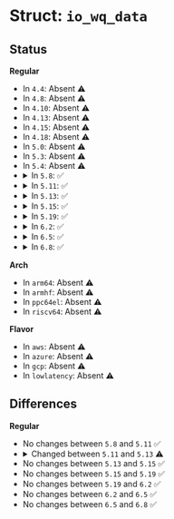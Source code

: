 # Struct: <code>io_wq_data</code>

## Status
<b>Regular</b>
<ul>
<li>
In <code>4.4</code>: Absent ⚠️
</li>
<li>
In <code>4.8</code>: Absent ⚠️
</li>
<li>
In <code>4.10</code>: Absent ⚠️
</li>
<li>
In <code>4.13</code>: Absent ⚠️
</li>
<li>
In <code>4.15</code>: Absent ⚠️
</li>
<li>
In <code>4.18</code>: Absent ⚠️
</li>
<li>
In <code>5.0</code>: Absent ⚠️
</li>
<li>
In <code>5.3</code>: Absent ⚠️
</li>
<li>
In <code>5.4</code>: Absent ⚠️
</li>
<li>
<details>
<summary>In <code>5.8</code>: ✅</summary>

```c
struct io_wq_data {
    struct user_struct *user;
    io_wq_work_fn *do_work;
    free_work_fn *free_work;
};
```
</details>
</li>
<li>
<details>
<summary>In <code>5.11</code>: ✅</summary>

```c
struct io_wq_data {
    struct user_struct *user;
    io_wq_work_fn *do_work;
    free_work_fn *free_work;
};
```
</details>
</li>
<li>
<details>
<summary>In <code>5.13</code>: ✅</summary>

```c
struct io_wq_data {
    struct io_wq_hash *hash;
    struct task_struct *task;
    io_wq_work_fn *do_work;
    free_work_fn *free_work;
};
```
</details>
</li>
<li>
<details>
<summary>In <code>5.15</code>: ✅</summary>

```c
struct io_wq_data {
    struct io_wq_hash *hash;
    struct task_struct *task;
    io_wq_work_fn *do_work;
    free_work_fn *free_work;
};
```
</details>
</li>
<li>
<details>
<summary>In <code>5.19</code>: ✅</summary>

```c
struct io_wq_data {
    struct io_wq_hash *hash;
    struct task_struct *task;
    io_wq_work_fn *do_work;
    free_work_fn *free_work;
};
```
</details>
</li>
<li>
<details>
<summary>In <code>6.2</code>: ✅</summary>

```c
struct io_wq_data {
    struct io_wq_hash *hash;
    struct task_struct *task;
    io_wq_work_fn *do_work;
    free_work_fn *free_work;
};
```
</details>
</li>
<li>
<details>
<summary>In <code>6.5</code>: ✅</summary>

```c
struct io_wq_data {
    struct io_wq_hash *hash;
    struct task_struct *task;
    io_wq_work_fn *do_work;
    free_work_fn *free_work;
};
```
</details>
</li>
<li>
<details>
<summary>In <code>6.8</code>: ✅</summary>

```c
struct io_wq_data {
    struct io_wq_hash *hash;
    struct task_struct *task;
    io_wq_work_fn *do_work;
    free_work_fn *free_work;
};
```
</details>
</li>
</ul>
<b>Arch</b>
<ul>
<li>
In <code>arm64</code>: Absent ⚠️
</li>
<li>
In <code>armhf</code>: Absent ⚠️
</li>
<li>
In <code>ppc64el</code>: Absent ⚠️
</li>
<li>
In <code>riscv64</code>: Absent ⚠️
</li>
</ul>
<b>Flavor</b>
<ul>
<li>
In <code>aws</code>: Absent ⚠️
</li>
<li>
In <code>azure</code>: Absent ⚠️
</li>
<li>
In <code>gcp</code>: Absent ⚠️
</li>
<li>
In <code>lowlatency</code>: Absent ⚠️
</li>
</ul>

## Differences
<b>Regular</b>
<ul>
<li>
No changes between <code>5.8</code> and <code>5.11</code> ✅
</li>
<li>
<details>
<summary>Changed between <code>5.11</code> and <code>5.13</code> ⚠️</summary>
<ul>
<li>
<b>Field added. </b>
<code>struct io_wq_hash *hash</code>
</li>
<li>
<b>Field added. </b>
<code>struct task_struct *task</code>
</li>
<li>
<b>Field removed. </b>
<code>struct user_struct *user</code>
</li>
</ul>
</details>
</li>
<li>
No changes between <code>5.13</code> and <code>5.15</code> ✅
</li>
<li>
No changes between <code>5.15</code> and <code>5.19</code> ✅
</li>
<li>
No changes between <code>5.19</code> and <code>6.2</code> ✅
</li>
<li>
No changes between <code>6.2</code> and <code>6.5</code> ✅
</li>
<li>
No changes between <code>6.5</code> and <code>6.8</code> ✅
</li>
</ul>
